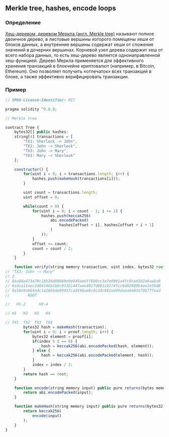 ## Merkle tree, hashes, encode loops

### Определение
[Хеш-деревом, деревом Меркла (англ. Merkle tree)](https://ru.wikipedia.org/wiki/%D0%94%D0%B5%D1%80%D0%B5%D0%B2%D0%BE_%D1%85%D0%B5%D1%88%D0%B5%D0%B9) 
называют полное двоичное дерево, в листовые вершины которого помещены хеши от блоков данных, а внутренние вершины содержат хеши от сложения значений в дочерних вершинах. 
Корневой узел дерева содержит хеш от всего набора данных, то есть хеш-дерево является однонаправленной хеш-функцией. 
Дерево Меркла применяется для эффективного хранения транзакций в блокчейне криптовалют (например, в Bitcoin, Ethereum). Оно позволяет получить «отпечаток» всех транзакций в блоке, а также эффективно верифицировать транзакции.

### Пример
```js
// SPDX-License-Identifier: MIT

pragma solidity ^0.8.0;

// Merkle tree

contract Tree {
    bytes32[] public hashes;
    string[4] transactions = [
        "TX1: Sherlock -> John",
        "TX2: John -> Sherlock",
        "TX3: John -> Mary",
        "TX3: Mary -> Sherlock"
    ];

    constructor() {
        for(uint i = 0; i < transactions.length; i++) {
            hashes.push(makeHash(transactions[i]));
        }

        uint count = transactions.length;
        uint offset = 0;

        while(count > 0) {
            for(uint i = 0; i < count - 1; i += 2) {
                hashes.push(keccak256(
                    abi.encodePacked(
                        hashes[offset + i], hashes[offset + i + 1]
                    )
                ));
            }
            offset += count;
            count = count / 2;
        }
    }

    function verify(string memory transaction, uint index, bytes32 root, bytes32[] memory proof) public pure returns(bool) {
// "TX3: John -> Mary"
// 2
// 0xa0da473a78c18b28d88660e9e845ae6ff6b0cc3e7e6901a4fc8cad162a6aaba8
// 0xdca11aec2d04146b1bbc933b1447aee4927d081c9274fcc6d02809b4ee2e56d8
// 0x58e9a664a4c1e26694e09437cad198aebc6cd3c881ed49daea6e83e79b77fead
//        ROOT

//   H1-2      H3-4

// H1   H2   H3   H4

// TX1  TX2  TX3  TX4
        bytes32 hash = makeHash(transaction);
        for(uint i = 0; i < proof.length; i++) {
            bytes32 element = proof[i];
            if(index % 2 == 0) {
                hash = keccak256(abi.encodePacked(hash, element));
            } else {
                hash = keccak256(abi.encodePacked(element, hash));
            }
            index = index / 2;
        }
        return hash == root;
    }

    function encode(string memory input) public pure returns(bytes memory) {
        return abi.encodePacked(input);
    }

    function makeHash(string memory input) public pure returns(bytes32) {
        return keccak256(
            encode(input)
        );
    }
}
```